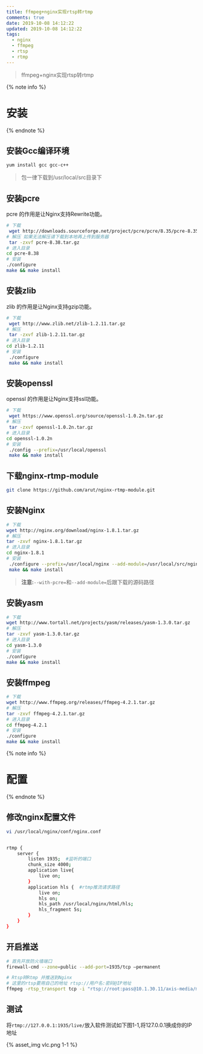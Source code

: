 ```yaml
---
title: ffmpeg+nginx实现rtsp转rtmp
comments: true
date: 2019-10-08 14:12:22
updated: 2019-10-08 14:12:22
tags:
  - nginx
  - ffmpeg
  - rtsp
  - rtmp
---
```


<blockquote class="blockquote-center">ffmpeg+nginx实现rtsp转rtmp</blockquote>

<!--more-->

{% note info %}
# 安装
{% endnote %}

## 安装Gcc编译环境

```bash
yum install gcc gcc-c++
```
> 包一律下载到/usr/local/src目录下

## 安装pcre

pcre 的作用是让Nginx支持Rewrite功能。

```bash
# 下载
 wget http://downloads.sourceforge.net/project/pcre/pcre/8.35/pcre-8.35.tar.gz
# 解压 如果无法解压请下载到本地再上传到服务器
 tar -zxvf pcre-8.38.tar.gz
# 进入目录
cd pcre-8.38
# 安装
./configure
make && make install
```
## 安装zlib

zlib 的作用是让Nginx支持gzip功能。

```bash
# 下载
 wget http://www.zlib.net/zlib-1.2.11.tar.gz
# 解压
 tar -zxvf zlib-1.2.11.tar.gz
# 进入目录
cd zlib-1.2.11
# 安装
 ./configure
 make && make install
```
## 安装openssl
openssl 的作用是让Nginx支持ssl功能。

```bash
# 下载 
 wget https://www.openssl.org/source/openssl-1.0.2n.tar.gz
# 解压
 tar -zxvf openssl-1.0.2n.tar.gz
# 进入目录
cd openssl-1.0.2n
# 安装
 ./config --prefix=/usr/local/openssl
 make && make install
```

## 下载nginx-rtmp-module

```bash
git clone https://github.com/arut/nginx-rtmp-module.git
```

## 安装Nginx

```bash
# 下载 
wget http://nginx.org/download/nginx-1.8.1.tar.gz
# 解压
tar -zxvf nginx-1.8.1.tar.gz
# 进入目录
cd nginx-1.8.1
# 安装
 ./configure --prefix=/usr/local/nginx --add-module=/usr/local/src/nginx-rtmp-module --with-pcre=/usr/local/src/pcre-8.35 --with-zlib=/usr/local/src/zlib-1.2.11 --with-openssl=/usr/local/src/openssl-1.0.2n
 make && make install
```

> **注意:**`--with-pcre=`和`--add-module=`后跟下载的源码路径

## 安装yasm

```bash
# 下载
wget http://www.tortall.net/projects/yasm/releases/yasm-1.3.0.tar.gz
# 解压
tar -zxvf yasm-1.3.0.tar.gz
# 进入目录
cd yasm-1.3.0
# 安装
./configure
make && make install
```
## 安装ffmpeg

```bash
# 下载
wget http://www.ffmpeg.org/releases/ffmpeg-4.2.1.tar.gz
# 解压
tar -zxvf ffmpeg-4.2.1.tar.gz
# 进入目录
cd ffmpeg-4.2.1
# 安装
./configure
make && make install
```
{% note info %}
# 配置
{% endnote %}

## 修改nginx配置文件

```bash
vi /usr/local/nginx/conf/nginx.conf


rtmp {    
    server {    
        listen 1935;  #监听的端口  
        chunk_size 4000;
        application live{
            live on;
        }
        application hls {  #rtmp推流请求路径  
            live on;    
            hls on;    
            hls_path /usr/local/nginx/html/hls;    
            hls_fragment 5s;
        }
    }
}
```
## 开启推送
```bash
# 首先开放防火墙端口
firewall-cmd --zone=public --add-port=1935/tcp –permanent

# Rtsp转Rtmp 并推送到Nginx
# 这里的rtsp要用自己的地址 rtsp://用户名:密码@IP地址
ffmpeg -rtsp_transport tcp -i "rtsp://root:pass@10.1.30.11/axis-media/media.amp" -vcodec copy  -acodec copy -f flv "rtmp://127.0.0.1:1935/live/"
```
## 测试

将`rtmp://127.0.0.1:1935/live/`放入软件测试如下图1-1,将127.0.0.1换成你的IP地址

{% asset_img vlc.png 1-1 %}
